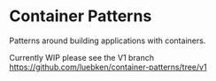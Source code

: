 # Container Patterns

Patterns around building applications with containers.

Currently WIP please see the V1 branch https://github.com/luebken/container-patterns/tree/v1